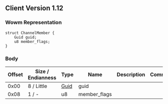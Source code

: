 ## Client Version 1.12

### Wowm Representation
```rust,ignore
struct ChannelMember {
    Guid guid;
    u8 member_flags;
}
```
### Body

| Offset | Size / Endianness | Type | Name | Description | Comment |
| ------ | ----------------- | ---- | ---- | ----------- | ------- |
| 0x00 | 8 / Little | [Guid](../spec/packed-guid.md) | guid |  |  |
| 0x08 | 1 / - | u8 | member_flags |  |  |


